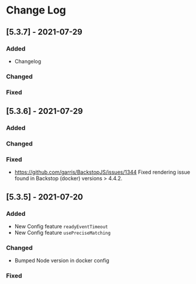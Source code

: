 
# Change Log

 
## [5.3.7] - 2021-07-29
### Added
- Changelog

### Changed


### Fixed 


## [5.3.6] - 2021-07-29

### Added


### Changed


### Fixed
- https://github.com/garris/BackstopJS/issues/1344
  Fixed rendering issue found in Backstop (docker) versions > 4.4.2.
 

 
## [5.3.5] - 2021-07-20

### Added
- New Config feature `readyEventTimeout`
- New Config feature `usePreciseMatching`


### Changed
- Bumped Node version in docker config


### Fixed

